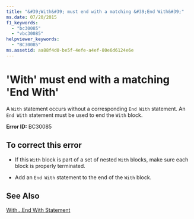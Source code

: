 ```yaml
---
title: "&#39;With&#39; must end with a matching &#39;End With&#39;"
ms.date: 07/20/2015
f1_keywords: 
  - "bc30085"
  - "vbc30085"
helpviewer_keywords: 
  - "BC30085"
ms.assetid: aa88f4d0-be5f-4efe-a4ef-80e6d6124e6e
---
```

# &#39;With&#39; must end with a matching &#39;End With&#39;
A `With` statement occurs without a corresponding `End With` statement. An `End With` statement must be used to end the `With` block.  
  
 **Error ID:** BC30085  
  
## To correct this error  
  
-   If this `With` block is part of a set of nested `With` blocks, make sure each block is properly terminated.  
  
-   Add an `End With` statement to the end of the `With` block.  
  
## See Also  
 [With...End With Statement](../../visual-basic/language-reference/statements/with-end-with-statement.md)
